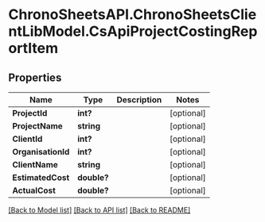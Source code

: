 # ChronoSheetsAPI.ChronoSheetsClientLibModel.CsApiProjectCostingReportItem
## Properties

Name | Type | Description | Notes
------------ | ------------- | ------------- | -------------
**ProjectId** | **int?** |  | [optional] 
**ProjectName** | **string** |  | [optional] 
**ClientId** | **int?** |  | [optional] 
**OrganisationId** | **int?** |  | [optional] 
**ClientName** | **string** |  | [optional] 
**EstimatedCost** | **double?** |  | [optional] 
**ActualCost** | **double?** |  | [optional] 

[[Back to Model list]](../README.md#documentation-for-models) [[Back to API list]](../README.md#documentation-for-api-endpoints) [[Back to README]](../README.md)

